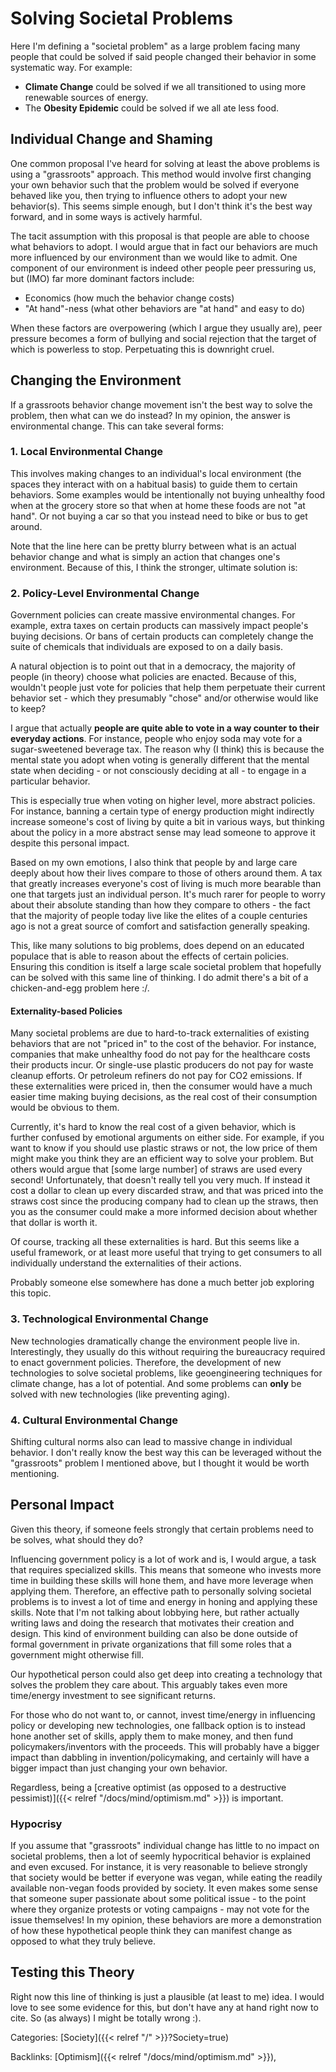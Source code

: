 # Solving Societal Problems

Here I'm defining a "societal problem" as a large problem facing many people
that could be solved if said people changed their behavior in some systematic
way. For example:

 - **Climate Change** could be solved if we all transitioned to using more
   renewable sources of energy.
 - The **Obesity Epidemic** could be solved if we all ate less food.

## Individual Change and Shaming

One common proposal I've heard for solving at least the above problems is using
a "grassroots" approach. This method would involve first changing your own
behavior such that the problem would be solved if everyone behaved like you,
then trying to influence others to adopt your new behavior(s). This seems
simple enough, but I don't think it's the best way forward, and in some ways is
actively harmful.

The tacit assumption with this proposal is that people are able to choose what
behaviors to adopt. I would argue that in fact our behaviors are much more
influenced by our environment than we would like to admit. One component of our
environment is indeed other people peer pressuring us, but (IMO) far more
dominant factors include:

 - Economics (how much the behavior change costs)
 - "At hand"-ness (what other behaviors are "at hand" and easy to do)

When these factors are overpowering (which I argue they usually are), peer
pressure becomes a form of bullying and social rejection that the target of
which is powerless to stop. Perpetuating this is downright cruel.

## Changing the Environment

If a grassroots behavior change movement isn't the best way to solve the
problem, then what can we do instead?  In my opinion, the answer is
environmental change. This can take several forms:

### 1. Local Environmental Change

This involves making changes to an individual's local environment (the spaces
they interact with on a habitual basis) to guide them to certain behaviors.
Some examples would be intentionally not buying unhealthy food when at the
grocery store so that when at home these foods are not "at hand". Or not buying
a car so that you instead need to bike or bus to get around.

Note that the line here can be pretty blurry between what is an actual behavior
change and what is simply an action that changes one's environment. Because of
this, I think the stronger, ultimate solution is:

### 2. Policy-Level Environmental Change

Government policies can create massive environmental changes. For example,
extra taxes on certain products can massively impact people's buying decisions.
Or bans of certain products can completely change the suite of chemicals that
individuals are exposed to on a daily basis.

A natural objection is to point out that in a democracy, the majority of people
(in theory) choose what policies are enacted. Because of this, wouldn't people
just vote for policies that help them perpetuate their current behavior set -
which they presumably "chose" and/or otherwise would like to keep?

I argue that actually **people are quite able to vote in a way counter to their
everyday actions**. For instance, people who enjoy soda may vote for a
sugar-sweetened beverage tax. The reason why (I think) this is because the
mental state you adopt when voting is generally different that the mental state
when deciding - or not consciously deciding at all - to engage in a particular
behavior.

This is especially true when voting on higher level, more abstract policies.
For instance, banning a certain type of energy production might indirectly
increase someone's cost of living by quite a bit in various ways, but thinking
about the policy in a more abstract sense may lead someone to approve it
despite this personal impact.

Based on my own emotions, I also think that people by and large care deeply
about how their lives compare to those of others around them.  A tax that
greatly increases everyone's cost of living is much more bearable than one that
targets just an individual person. It's much rarer for people to worry about
their absolute standing than how they compare to others - the fact that the
majority of people today live like the elites of a couple centuries ago is not
a great source of comfort and satisfaction generally speaking.

This, like many solutions to big problems, does depend on an educated populace
that is able to reason about the effects of certain policies. Ensuring this
condition is itself a large scale societal problem that hopefully can be solved
with this same line of thinking. I do admit there's a bit of a chicken-and-egg
problem here :/.

#### Externality-based Policies

Many societal problems are due to hard-to-track externalities of existing
behaviors that are not "priced in" to the cost of the behavior. For instance,
companies that make unhealthy food do not pay for the healthcare costs their
products incur. Or single-use plastic producers do not pay for waste cleanup
efforts. Or petroleum refiners do not pay for CO2 emissions. If these
externalities were priced in, then the consumer would have a much easier time
making buying decisions, as the real cost of their consumption would be obvious
to them.

Currently, it's hard to know the real cost of a given behavior, which is
further confused by emotional arguments on either side. For example, if you
want to know if you should use plastic straws or not, the low price of them
might make you think they are an efficient way to solve your problem. But
others would argue that [some large number] of straws are used every second!
Unfortunately, that doesn't really tell you very much. If instead it cost a
dollar to clean up every discarded straw, and that was priced into the straws
cost since the producing company had to clean up the straws, then you as the
consumer could make a more informed decision about whether that dollar is worth
it.

Of course, tracking all these externalities is hard. But this seems like a
useful framework, or at least more useful that trying to get consumers to all
individually understand the externalities of their actions.

Probably someone else somewhere has done a much better job exploring this
topic.

### 3. Technological Environmental Change

New technologies dramatically change the environment people live in.
Interestingly, they usually do this without requiring the bureaucracy required
to enact government policies. Therefore, the development of new technologies to
solve societal problems, like geoengineering techniques for climate change,
has a lot of potential. And some problems can **only** be solved with new
technologies (like preventing aging).

### 4. Cultural Environmental Change

Shifting cultural norms also can lead to massive change in individual behavior.
I don't really know the best way this can be leveraged without the "grassroots"
problem I mentioned above, but I thought it would be worth mentioning.

## Personal Impact

Given this theory, if someone feels strongly that certain problems need to be
solves, what should they do?

Influencing government policy is a lot of work and is, I would argue, a task
that requires specialized skills. This means that someone who invests more time
in building these skills will hone them, and have more leverage when applying
them. Therefore, an effective path to personally solving societal problems is
to invest a lot of time and energy in honing and applying these skills. Note
that I'm not talking about lobbying here, but rather actually writing laws and
doing the research that motivates their creation and design. This kind of
environment building can also be done outside of formal government in private
organizations that fill some roles that a government might otherwise fill.

Our hypothetical person could also get deep into creating a technology that
solves the problem they care about. This arguably takes even more time/energy
investment to see significant returns.

For those who do not want to, or cannot, invest time/energy in influencing
policy or developing new technologies, one fallback option is to instead hone
another set of skills, apply them to make money, and then fund
policymakers/inventors with the proceeds. This will probably have a bigger
impact than dabbling in invention/policymaking, and certainly will have a
bigger impact than just changing your own behavior.

Regardless, being a [creative optimist (as opposed to a destructive
pessimist)]({{< relref "/docs/mind/optimism.md" >}}) is important.

### Hypocrisy

If you assume that "grassroots" individual change has little to no impact on
societal problems, then a lot of seemly hypocritical behavior is explained and
even excused. For instance, it is very reasonable to believe strongly that
society would be better if everyone was vegan, while eating the readily
available non-vegan foods provided by society. It even makes some sense that
someone super passionate about some political issue - to the point where they
organize protests or voting campaigns - may not vote for the issue themselves!
In my opinion, these behaviors are more a demonstration of how these
hypothetical people think they can manifest change as opposed to what they
truly believe.

## Testing this Theory

Right now this line of thinking is just a plausible (at least to me) idea.  I
would love to see some evidence for this, but don't have any at hand right now
to cite.  So (as always) I might be totally wrong :).

Categories: [Society]({{< relref "/" >}}?Society=true)

Backlinks: [Optimism]({{< relref "/docs/mind/optimism.md" >}}), 
